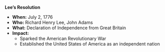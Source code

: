 **Lee’s Resolution**

* **When:** July 2, 1776
* **Who:** Richard Henry Lee, John Adams
* **What:** Declaration of Independence from Great Britain
* **Impact:**
    * Sparked the American Revolutionary War
    * Established the United States of America as an independent nation